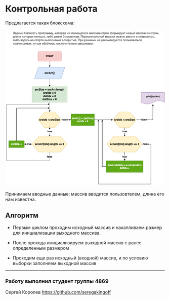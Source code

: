 # Контрольная работа 

Предлагается такая блоксхема:

![programmer duck](pics/scheme.png "geek duck")

Принимаем вводные данные: массив вводится пользовтелем, длина его нам известна.

## Алгоритм

* Первым циклом проходим исходный массив и накапливаем размер для инициализации выходного массива. 

* После прохода инициализируем выходной массив с ранее определенным размером

* Проходим еще раз исходный (входной) массив, и по условию выборки заполняем выходной массив

<hr>

### Работу выполнил студент группы 4869

Сергей Королев
https://github.com/seregakingoff